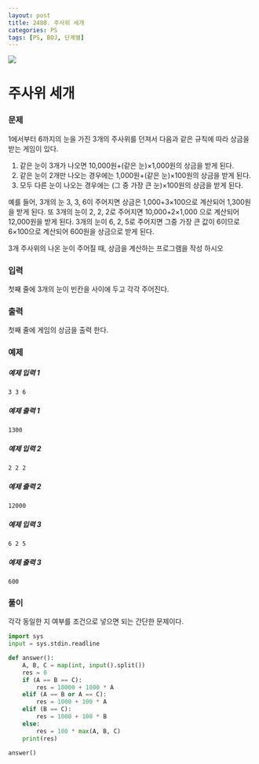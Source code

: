 ```yaml
---
layout: post
title: 2480. 주사위 세개
categories: PS
tags: [PS, BOJ, 단계별]
---
```


<img src="https://onlinejudgeimages.s3-ap-northeast-1.amazonaws.com/images/boj-og.png" />

# 주사위 세개

### 문제

1에서부터 6까지의 눈을 가진 3개의 주사위를 던져서 다음과 같은 규칙에 따라 상금을 받는 게임이 있다.

1. 같은 눈이 3개가 나오면 10,000원+(같은 눈)×1,000원의 상금을 받게 된다.
2. 같은 눈이 2개만 나오는 경우에는 1,000원+(같은 눈)×100원의 상금을 받게 된다.
3. 모두 다른 눈이 나오는 경우에는 (그 중 가장 큰 눈)×100원의 상금을 받게 된다.

예를 들어, 3개의 눈 3, 3, 6이 주어지면 상금은 1,000+3×100으로 계산되어 1,300원을 받게 된다. 또 3개의 눈이 2, 2, 2로 주어지면 10,000+2×1,000 으로 계산되어 12,000원을 받게 된다. 3개의 눈이 6, 2, 5로 주어지면 그중 가장 큰 값이 6이므로 6×100으로 계산되어 600원을 상금으로 받게 된다.

3개 주사위의 나온 눈이 주어질 때, 상금을 계산하는 프로그램을 작성 하시오

### 입력

첫째 줄에 3개의 눈이 빈칸을 사이에 두고 각각 주어진다.

### 출력

첫째 줄에 게임의 상금을 출력 한다.

### 예제

##### 예제 입력 1

```
3 3 6
```

##### 예제 출력 1

```
1300
```

##### 예제 입력 2

```
2 2 2
```

##### 예제 출력 2

```
12000
```

##### 예제 입력 3

```
6 2 5
```

##### 예제 출력 3

```
600
```

### 풀이

각각 동일한 지 여부를 조건으로 넣으면 되는 간단한 문제이다.

```python
import sys
input = sys.stdin.readline

def answer():
    A, B, C = map(int, input().split())
    res = 0
    if (A == B == C):
        res = 10000 + 1000 * A
    elif (A == B or A == C):
        res = 1000 + 100 * A
    elif (B == C):
        res = 1000 + 100 * B
    else:
        res = 100 * max(A, B, C)
    print(res)

answer()

```
